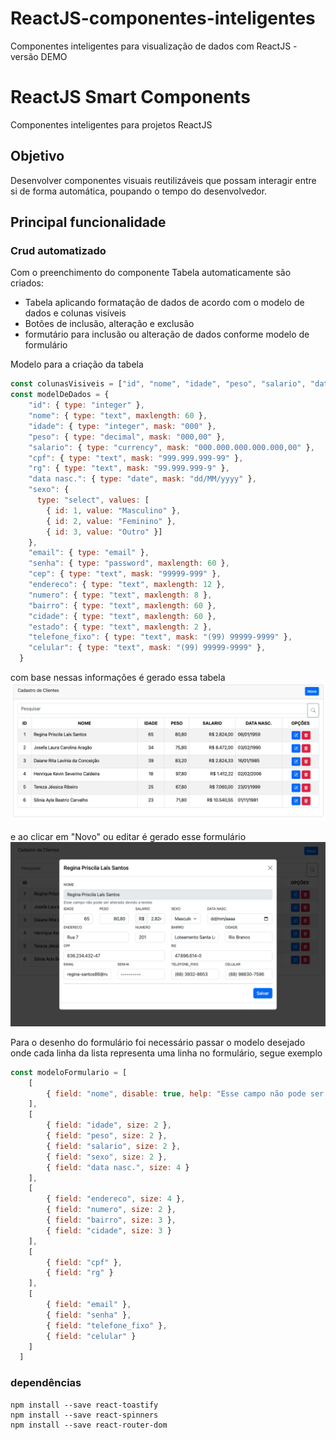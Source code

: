 # ReactJS-componentes-inteligentes
Componentes inteligentes para visualização de dados com ReactJS - versão DEMO
# ReactJS Smart Components
Componentes inteligentes para projetos ReactJS

## Objetivo
Desenvolver componentes visuais reutilizáveis que possam interagir entre si de forma automática, poupando o tempo do desenvolvedor.

## Principal funcionalidade 
### Crud automatizado
Com o preenchimento do componente Tabela automaticamente são criados:
* Tabela aplicando formatação de dados de acordo com o modelo de dados e colunas visíveis
* Botões de inclusão, alteração e exclusão 
* formutário para inclusão ou alteração de dados conforme modelo de formulário

Modelo para a criação da tabela 

```js
const colunasVisiveis = ["id", "nome", "idade", "peso", "salario", "data nasc."]
const modelDeDados = {
    "id": { type: "integer" },
    "nome": { type: "text", maxlength: 60 },
    "idade": { type: "integer", mask: "000" },
    "peso": { type: "decimal", mask: "000,00" },
    "salario": { type: "currency", mask: "000.000.000.000.000,00" },
    "cpf": { type: "text", mask: "999.999.999-99" },
    "rg": { type: "text", mask: "99.999.999-9" },
    "data nasc.": { type: "date", mask: "dd/MM/yyyy" },
    "sexo": {
      type: "select", values: [
        { id: 1, value: "Masculino" },
        { id: 2, value: "Feminino" },
        { id: 3, value: "Outro" }]
    },
    "email": { type: "email" },
    "senha": { type: "password", maxlength: 60 },
    "cep": { type: "text", mask: "99999-999" },
    "endereco": { type: "text", maxlength: 12 },
    "numero": { type: "text", maxlength: 8 },
    "bairro": { type: "text", maxlength: 60 },
    "cidade": { type: "text", maxlength: 60 },
    "estado": { type: "text", maxlength: 2 },
    "telefone_fixo": { type: "text", mask: "(99) 99999-9999" },
    "celular": { type: "text", mask: "(99) 99999-9999" },
  }
```
com base nessas informações é gerado essa tabela 
<img src="/tabela.png">

e ao clicar em "Novo" ou editar é gerado esse formulário 
<img src="/formulario.png">

Para o desenho do formulário foi necessário passar o modelo desejado onde cada linha da lista representa uma linha no formulário, segue exemplo 
```js
const modeloFormulario = [
    [
        { field: "nome", disable: true, help: "Esse campo não pode ser alterado devido a testes" }
    ],
    [
        { field: "idade", size: 2 }, 
        { field: "peso", size: 2 }, 
        { field: "salario", size: 2 }, 
        { field: "sexo", size: 2 }, 
        { field: "data nasc.", size: 4 }
    ],
    [
        { field: "endereco", size: 4 }, 
        { field: "numero", size: 2 }, 
        { field: "bairro", size: 3 }, 
        { field: "cidade", size: 3 }
    ],
    [
        { field: "cpf" }, 
        { field: "rg" }
    ],
    [
        { field: "email" }, 
        { field: "senha" }, 
        { field: "telefone_fixo" }, 
        { field: "celular" }
    ]
  ]
```

### dependências 
```shell
npm install --save react-toastify 
npm install --save react-spinners
npm install --save react-router-dom
```
